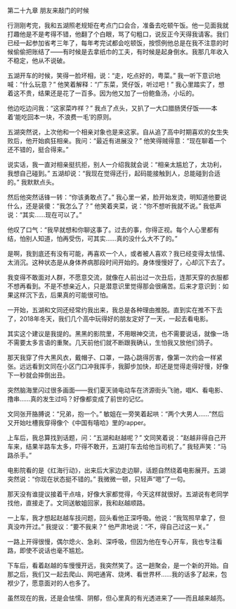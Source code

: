 第二十九章 朋友来敲门的时候

行测刚考完，我和五湖照老规矩在考点门口会合，准备去吃顿午饭。他一见面我就打趣他是不是考得不错，他翻了个白眼，骂了句粗口，说反正今天得我请客。我们已经一起参加省考三年了，每年考完试都会吃顿饭，按惯例他总是在我不注意的时候偷偷把账结了——有时候是去拿纸巾的工夫，有时候是起身倒水。我那几年收入不稳定，他从不说破。

五湖开车的时候，笑得一脸坏相，说：“走，吃点好的，粤菜。”
我一听下意识地喊：“什么玩意？”
他笑着解释：“广东菜，煲仔饭，听过吧！”
我心里踏实了，想着这不贵，结果还是花了一百多。因为他又加了一份鲍鱼汤，小坛的。

他边吃边问我：“这家菜咋样？”
我点了点头，又扒了一大口腊肠煲仔饭——本着‘能吃回本一块，不浪费一毛’的原则。

五湖突然说，上次他和一个相亲对象也是来这家。自从追了高中时期喜欢的女生失败后，他开始疯狂相亲。我问：“最近有进展没？”
他笑得贼得意：“现在聊着一个还不错的，挺合得来。”

说实话，我一直对相亲挺抗拒，别人一介绍我就会说：“相亲太尴尬了，太功利，我想自己碰到。”
五湖却说：“我现在觉得还行，起码能接触到人，总能碰到合适的。”
我默默点头。

然后他突然话锋一转：“你该勇敢点了。”
我心里一紧，脸开始发烫，明知道他要说什么，还是装傻：“我怎么了？”
他笑着夹菜，说：“你不想听我就不说。”
我低声说：“其实……现在可以了。”

他叹了口气：“我早就想和你聊这事了。过去的事，你得正视。每个人心里都有结，怕别人知道，怕再受伤，可其实……真的没什么大不了的。”

是啊，我到底还有没有可能，再喜欢一个人，或者被人喜欢？我已经变得太怯懦、太消沉。这种状态是从身体养病那段时间开始的。身体慢慢好了，心却沉下去了。

我变得不敢面对人群，不愿意交流，就像在人前出过一次丑后，连那天穿的衣服都不想再看到。不是不想亲近人，只是潜意识里觉得那会很痛苦。后来才意识到：如果这样沉下去，后果真的可能很可怕。

一开始，五湖和文同还经常约我出来，我总是各种理由推脱。直到实在推不下去了，2018年冬天，我们几个高中玩得好的朋友定好了一天，一起去看电影。

其实这个建议是我提的。黑黑的影院里，不用眼神交流，也不需要说话，就像一场不需要太多言语的重聚。几天前他们就不断跟我确认，生怕我又放他们鸽子。

那天我穿了件大黑风衣，戴帽子、口罩，一路心跳得厉害，像第一次约会一样紧张。远远看到文同在小区门口冲我挥手，我脚步加快，却还是觉得走得好慢，好像下一秒就会摔倒出丑。

突然脑海里闪过很多画面——我们夏天骑电动车在济源街头飞驰，唱K、看电影、撸串……真的发生过吗？好像都变成了前世的记忆。

文同张开胳膊说：“兄弟，抱一个。”
敏姐在一旁笑着起哄：“两个大男人……”然后又开始吐槽我穿得像个《中国有嘻哈》里的rapper。

上车后，我总算找到话题，问：“五湖和赵越呢？”
文同笑着说：“赵越非得自己开车来，结果半路车太多，吓得不敢开，五湖打车去给他当司机了。”
我轻声笑：“马路杀手。”

电影院看的是《红海行动》，出来后大家边走边聊，话题自然绕着电影展开。五湖突然说：“你现在状态挺不错的。”
我微微一顿，只轻声“嗯”了一句。

那天没有谁提议接着干点啥，好像大家都觉得，今天这样就很好。五湖说有老同学找他，直接走了。文同送敏姐回家，我和赵越顺路。

一上车，我才想起赵越车技问题，回头看他正深呼吸。他说：“我驾照早拿了，但真没咋开过。”
我提议：“要不我来？”
他严肃地说：“不，得自己过这一关。”

一路上开得很慢，偶尔熄火、急刹、深呼吸，但因为他在专心开车，我也专注看路，即使不说话也毫不尴尬。

下车后，看着赵越的车慢慢开远，我突然笑了。这一趟聚会，是一个新的开始。自那之后，我们又一起去爬山、网吧通宵、烧烤、看世界杯……我的话多了起来，包袱少了，愿意面对的人也多了。

虽然现在的我，还是会怯懦、阴郁，但心里真的有光透进来了——而且越来越亮。